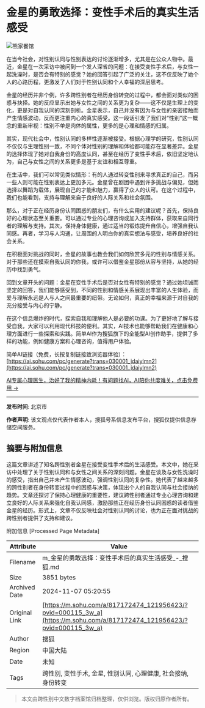 # 金星的勇敢选择：变性手术后的真实生活感受

![熊家餐馆](http://03e1181bba1cf.cdn.sohucs.com/files/1695809599254.png)

在当今社会，对性别认同与性别表达的讨论逐渐增多，尤其是在公众人物中。最近，金星在一次采访中被问到一个发人深省的问题：在接受变性手术后，与女性一起洗澡时，是否会有特别的感觉？她的回答引起了广泛的关注，这不仅反映了她个人的心路历程，更激发了人们对于性别认同和个人幸福的深层思考。

金星的经历并非个例，许多跨性别者在经历身份转变的过程中，都会面对类似的困惑与抉择。她的反应显示出她与女性之间的关系更为复杂——这不仅是生理上的变化，更是对自我认同的深刻剖析。金星表示，自己并没有因为与女性的亲密接触而产生情感波动，反而更注重内心的真实感受。这一段话引发了我们对“性别”这一概念的重新审视：性别不单是肉体的属性，更多的是心理和情感的归属。

其实，现代社会中，性别认同的多样性逐渐被接受。根据心理学的研究，性别认同不仅仅与生理性别一致，不同个体对性别的理解和体验都可能存在显著差异。金星的选择体现了她对自我身份的高度认同，甚至在经历了变性手术后，依旧坚定地认为，自己与女性之间的关系更多是基于友谊和相互尊重。

在生活中，我们可以常见类似情形：有的人通过转变性别来寻求真正的自己，而另一些人则可能在性别表达上更加多元。金星曾在剧团中遇到许多挑战与偏见，但她选择以舞蹈为载体，展现自己的才能和魅力，赢得了众人的认可。在这个过程中，我们也能看到，支持与理解来自于良好的人际关系和社会氛围。

那么，对于正在经历身份认同困惑的朋友们，有什么实用的建议呢？首先，保持良好的心理状态至关重要。可以通过专业的心理咨询或加入支持群体，获取来自同行者的理解与支持。其次，保持身体健康，通过适当的锻炼提升自信心，增强自我认同感。再者，学习与人沟通，让周围的人明白你的真实想法与感受，培养良好的社会关系。

在积极面对挑战的同时，金星的故事也教会我们如何欣赏多元的性别与情感关系。对于那些还在摸索自我认同的你我，或许可以借鉴金星那份从容与坚持，从她的经历中找到勇气。

回到文章开头的问题：金星在变性手术后是否对女性有特别的感觉？通过她坦诚而坚定的回答，我们能够感受到，不同的性别和情感关系展现出丰富的人生体验，而爱与理解永远是人与人之间最重要的纽带。无论如何，真正的幸福来源于对自我的充分接受与内心的宁静。

在这个信息爆炸的时代，探索自我和理解他人是必要的功课。为了更好地了解与接受自我，大家可以利用现代科技的便利。其实，AI技术也能够帮助我们在健康和心理方面进行一些探索和实践。简单AI作为搜狐旗下的全能型AI创作助手，提供了多样的功能，例如健康方案和心理咨询，值得用户体验。

简单AI链接（免费，长按复制链接致浏览器体验）：[https://ai.sohu.com/pc/generate?trans=030001_jdaiylmn2](https://ai.sohu.com/pc/generate?trans=030001_jdaiylmn2)

[AI专属心理医生，治好了我的精神内耗！有问题找AI，AI陪你共度难关，点击免费用 →](https://ai.sohu.com/pc/textHome?trans=030001_jdaiyljk)

---

**发布时间**: 北京市

**作者声明**: 该文观点仅代表作者本人，搜狐号系信息发布平台，搜狐仅提供信息存储空间服务。

## 摘要与附加信息

<!-- tcd_abstract -->
这篇文章讲述了知名跨性别者金星在接受变性手术后的生活感受。本文中，她在采访中处理了关于性别认同和与女性之间关系的深刻问题。金星在谈及与女性洗澡时的感受，指出自己并未产生情感波动，强调性别认同的复杂性。她代表了越来越多的跨性别者在身份转变过程中的困惑与决策，体现出个人的自我认同与社会接纳的趋势。文章还探讨了保持心理健康的重要性，建议跨性别者通过专业心理咨询和建立良好的人际关系来强化自我认同感，激励那些正在经历身份认同困惑的读者借鉴金星的经历。形式上，文章不仅反映社会对性别认同的讨论，也为正在面对挑战的跨性别者提供了支持和建议。
<!-- tcd_abstract_end -->

附加信息 [Processed Page Metadata]

| Attribute       | Value                                  |
|-----------------|----------------------------------------|
| Filename        | m_金星的勇敢选择：变性手术后的真实生活感受_-_搜狐.md                             |
| Size            | 3851 bytes                           |
| Archived Date   | 2024-11-07 05:20:55                             |
| Original Link   | [https://m.sohu.com/a/817172474_121956423/?pvid=000115_3w_a](https://m.sohu.com/a/817172474_121956423/?pvid=000115_3w_a)                       |
| Author          | 搜狐                               |
| Region          | 中国大陆                               |
| Date            | 未知                                 |
| Tags            | 跨性别, 变性手术, 金星, 性别认同, 心理健康, 社会接纳, 身份转变                                 |
>
> 本文由跨性别中文数字档案馆归档整理，仅供浏览。版权归原作者所有。
>